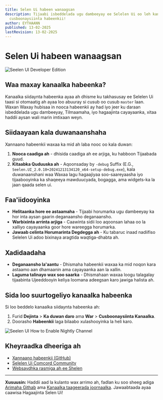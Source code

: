 ```yaml
---
title: Selen Ui habeen wanaagsan
description: Tijaabi isbeddelada ugu dambeeyay ee Selelen Ui oo leh kanaalka
  cusboonaysiinta habeenkii!
author: EYTHAANN
published: 13-02-2025
lastRevision: 13-02-2025
---
```


# Selen Ui habeen wanaagsan

![Seelen UI Developer Edition](https://github.com/user-attachments/assets/76634b49-7b09-4ef2-9643-e93542309f5d)

## Waa maxay kanaalka habeenka?

Kanaalka siidaynta habeenka ayaa ah dhisme ku takhasusay ee Selelen Ui taasi si
otomaatig ah ayaa loo abuuray si cusub oo cusub `master` laan. Waxan Waxay
hubisaa in nooca habeenkii ay had iyo jeer ku daraan isbeddelada ugu dambeeyay,
Tilmaamaha, iyo hagaajinta cayayaanka, xitaa haddii aysan wali marin imtixaan
weyn.

## Siidaayaan kala duwanaanshaha

Xannaano habeenkii waxaa ka mid ah laba nooc oo kala duwan:

1. **Nooca caadiga ah** - dhisida caadiga ah ee arjiga, ku habboon Tijaabada
   guud.
2. **Kitaabka Quduuska ah** - Aqoonsaday by `-debug` Suffix (E.G.,
   `Seelen.UI_2.0.10+20241213134120_x64-setup-debug.exe`), kala duwanaanshani
   waa Waxaa lagu hagaajiyaa soo-saareyaasha iyo tijaabooyinka ka shaqeeya
   mawduucyada, bogagga, ama widgets-ka la jaan qaada selen ui.

## Faa'iidooyinka

- **Helitaanka hore ee astaamaha** - Tijaabi horumarka ugu dambeeyay ka hor inta
  aysan gaarin deganaansho deganaansho.
- **Warbixinta arrinta arjiga** - Caawinta sidii loo aqoonsan lahaa oo la
  xalliyo cayayaanka goor hore wareegga horumarka.
- **Jawaab celinta Horumarinta Degdegga ah** - Ku tabaruc inaad nadiifiso
  Selelen Ui adoo bixinaya aragtida waqtiga-dhabta ah.

## Xadidaadaha

- **Deganaansho la'aantu** - Dhismaha habeenkii waxaa ka mid noqon kara astaamo
  aan dhamaanin ama cayayaanka aan la xallin.
- **Laguma talinayo wax soo saarka** - Dhismahaan waxaa loogu talagalay
  tijaabinta Ujeeddooyin keliya loomana adeegsan karo jawiga halista ah.

## Sida loo suurtogeliyo kanaalka habeenka

Si loo beddelo kanaalka siidaynta habeenka ah:

1. Furid **Dejinta** > **Ka duwan daro** ama **War** > **Cusboonaysiinta
   Kanaalka**.
2. Doorasho **Habeenkii** laga bilaabo xulashooyinka la heli karo.

![Seelen UI How to Enable Nightly Channel](https://github.com/user-attachments/assets/ae88aeac-98cc-4424-a9e7-fb59740b694e)

## Kheyraadka dheeriga ah

- [Xannaano habeenkii (GitHub)](https://github.com/eythaann/Seelen-UI/releases/tag/nightly)
- [Selelen Ui Comcord Community](https://discord.gg/ABfASx5ZAJ)
- [Websaydhka rasmiga ah ee Shelen](https://seelen.io)

---

**Xusuusin:** Haddii aad la kulanto wax arrimo ah, fadlan ku soo sheeg adiga
[Arimaha Githab](https://github.com/eythaann/Seelen-UI/issues) ama
[Kanaalka taageerada joornaalka](https://discord.gg/ABfASx5ZAJ). Jawaabtaada
ayaa caawisa Hagaajinta Selen Ui!
